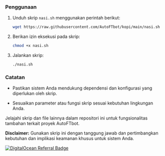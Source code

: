 ### Penggunaan

1. Unduh skrip `nasi.sh` menggunakan perintah berikut:

    ```bash
    wget https://raw.githubusercontent.com/AutoFTbot/kopi/main/nasi.sh
    ```

2. Berikan izin eksekusi pada skrip:

    ```bash
    chmod +x nasi.sh
    ```

3. Jalankan skrip:

    ```bash
    ./nasi.sh
    ```

### Catatan

- Pastikan sistem Anda mendukung dependensi dan konfigurasi yang diperlukan oleh skrip.

- Sesuaikan parameter atau fungsi skrip sesuai kebutuhan lingkungan Anda.

Jelajahi skrip dan file lainnya dalam repositori ini untuk fungsionalitas tambahan terkait proyek AutoFTbot.

**Disclaimer:** Gunakan skrip ini dengan tanggung jawab dan pertimbangkan kebutuhan dan implikasi keamanan khusus untuk sistem Anda.

[![DigitalOcean Referral Badge](https://web-platforms.sfo2.cdn.digitaloceanspaces.com/WWW/Badge%201.svg)](https://www.digitalocean.com/?refcode=15e19e6e68a7&utm_campaign=Referral_Invite&utm_medium=Referral_Program&utm_source=badge)
